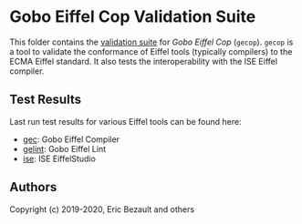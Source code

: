 # Gobo Eiffel Cop Validation Suite

This folder contains the [validation suite](.) for *Gobo Eiffel Cop*
(`gecop`). `gecop` is a tool to validate the conformance of
Eiffel tools (typically compilers) to the ECMA Eiffel standard.
It also tests the interoperability with the ISE Eiffel compiler.

## Test Results

Last run test results for various Eiffel tools can be found here:

* [gec](./last_run_gec.md): Gobo Eiffel Compiler
* [gelint](./last_run_gelint.md): Gobo Eiffel Lint
* [ise](./last_run_ise.md): ISE EiffelStudio

## Authors

Copyright (c) 2019-2020, Eric Bezault and others
